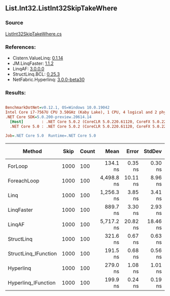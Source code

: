 ﻿## List.Int32.ListInt32SkipTakeWhere

### Source
[ListInt32SkipTakeWhere.cs](../LinqBenchmarks/List/Int32/ListInt32SkipTakeWhere.cs)

### References:
- Cistern.ValueLinq: [0.1.14](https://www.nuget.org/packages/Cistern.ValueLinq/0.1.14)
- JM.LinqFaster: [1.1.2](https://www.nuget.org/packages/JM.LinqFaster/1.1.2)
- LinqAF: [3.0.0.0](https://www.nuget.org/packages/LinqAF/3.0.0.0)
- StructLinq.BCL: [0.25.3](https://www.nuget.org/packages/StructLinq.BCL/0.25.3)
- NetFabric.Hyperlinq: [3.0.0-beta30](https://www.nuget.org/packages/NetFabric.Hyperlinq/3.0.0-beta30)

### Results:
``` ini

BenchmarkDotNet=v0.12.1, OS=Windows 10.0.19042
Intel Core i7-7567U CPU 3.50GHz (Kaby Lake), 1 CPU, 4 logical and 2 physical cores
.NET Core SDK=5.0.200-preview.20614.14
  [Host]        : .NET Core 5.0.2 (CoreCLR 5.0.220.61120, CoreFX 5.0.220.61120), X64 RyuJIT
  .NET Core 5.0 : .NET Core 5.0.2 (CoreCLR 5.0.220.61120, CoreFX 5.0.220.61120), X64 RyuJIT

Job=.NET Core 5.0  Runtime=.NET Core 5.0  

```
|               Method | Skip | Count |       Mean |    Error |   StdDev | Ratio | RatioSD |  Gen 0 | Gen 1 | Gen 2 | Allocated |
|--------------------- |----- |------ |-----------:|---------:|---------:|------:|--------:|-------:|------:|------:|----------:|
|              ForLoop | 1000 |   100 |   134.1 ns |  0.35 ns |  0.30 ns |  1.00 |    0.00 |      - |     - |     - |         - |
|          ForeachLoop | 1000 |   100 | 4,498.8 ns | 10.11 ns |  8.96 ns | 33.54 |    0.11 | 0.0153 |     - |     - |      40 B |
|                 Linq | 1000 |   100 | 1,256.3 ns |  3.85 ns |  3.41 ns |  9.36 |    0.03 | 0.0725 |     - |     - |     152 B |
|           LinqFaster | 1000 |   100 |   889.7 ns |  3.30 ns |  2.93 ns |  6.64 |    0.02 | 0.7458 |     - |     - |    1560 B |
|               LinqAF | 1000 |   100 | 5,717.2 ns | 20.82 ns | 18.46 ns | 42.63 |    0.17 |      - |     - |     - |         - |
|           StructLinq | 1000 |   100 |   321.6 ns |  0.67 ns |  0.63 ns |  2.40 |    0.01 | 0.0458 |     - |     - |      96 B |
| StructLinq_IFunction | 1000 |   100 |   191.5 ns |  0.68 ns |  0.56 ns |  1.43 |    0.01 |      - |     - |     - |         - |
|            Hyperlinq | 1000 |   100 |   279.0 ns |  1.08 ns |  1.01 ns |  2.08 |    0.01 |      - |     - |     - |         - |
|  Hyperlinq_IFunction | 1000 |   100 |   199.9 ns |  0.24 ns |  0.19 ns |  1.49 |    0.00 |      - |     - |     - |         - |
